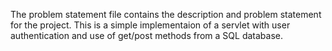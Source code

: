 The problem statement file contains the description and problem statement for the project.
This is a simple implementaion of a servlet with user authentication and use of get/post methods from a SQL database.
